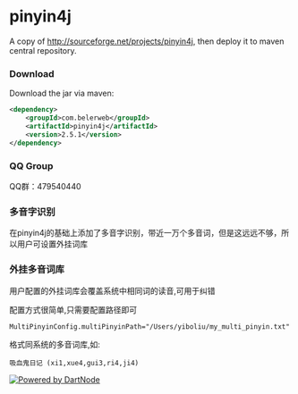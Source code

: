 pinyin4j
========

A copy of http://sourceforge.net/projects/pinyin4j, then deploy it to maven central repository.

### Download ###
Download the jar via maven:
```xml
<dependency>
    <groupId>com.belerweb</groupId>
    <artifactId>pinyin4j</artifactId>
    <version>2.5.1</version>
</dependency>
```

### QQ Group ###
QQ群：479540440

### 多音字识别 ###
在pinyin4j的基础上添加了多音字识别，带近一万个多音词，但是这远远不够，所以用户可设置外挂词库	

### 外挂多音词库 ###
用户配置的外挂词库会覆盖系统中相同词的读音,可用于纠错

配置方式很简单,只需要配置路径即可 
```
MultiPinyinConfig.multiPinyinPath="/Users/yiboliu/my_multi_pinyin.txt"
```

格式同系统的多音词库,如: 
```
吸血鬼日记 (xi1,xue4,gui3,ri4,ji4)
```

[![Powered by DartNode](https://dartnode.com/branding/DN-Open-Source-sm.png)](https://dartnode.com "Powered by DartNode - Free VPS for Open Source")
